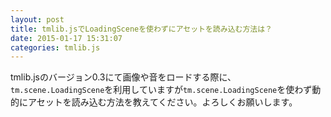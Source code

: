 ```yaml
---
layout: post
title: tmlib.jsでLoadingSceneを使わずにアセットを読み込む方法は？
date: 2015-01-17 15:31:07
categories: tmlib.js
---
```

<!-- {% raw %} -->
<p>tmlib.jsのバージョン0.3にて画像や音をロードする際に、<code>tm.scene.LoadingScene</code>を利用していますが<code>tm.scene.LoadingScene</code>を使わず動的にアセットを読み込む方法を教えてください。よろしくお願いします。</p>
<!-- {% endraw %} -->
